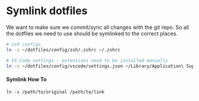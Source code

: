 # Symlink dotfiles

We want to make sure we commit/sync all changes with the git repo. So all the dotfiles we need to use should be symlinked to the correct places. 

```bash
# zsh configs
ln -s ~/dotfiles/config/zsh/.zshrc ~/.zshrc

# VS Code settings - extensions need to be installed manually
ln -s ~/dotfiles/config/vscode/settings.json ~/Library/Application\ Support/Code/User/settings.json
```


#### Symlink How To

```
ln -s /path/to/original /path/to/link
```
